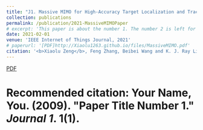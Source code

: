 ```yaml
---
title: "J1. Massive MIMO for High-Accuracy Target Localization and Tracking"
collection: publications
permalink: /publication/2021-MassiveMIMOPaper
# excerpt: 'This paper is about the number 1. The number 2 is left for future work.'
date: 2021-02-01
venue: 'IEEE Internet of Things Journal, 2021'
# paperurl: '[PDF]http://Xiaolu1263.github.io/files/MassiveMIMO.pdf'
citation: '<b>Xiaolu Zeng</b>, Feng Zhang, Beibei Wang and K. J. Ray Liu, <i>IEEE Internet of Things Journal<i>.  <b>2021</b>.'
---
```


[PDF](http://Xiaolu1263.github.io/files/MassiveMIMO.pdf)

# Recommended citation: Your Name, You. (2009). "Paper Title Number 1." <i>Journal 1</i>. 1(1).

